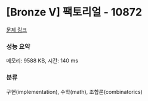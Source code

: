 # [Bronze V] 팩토리얼 - 10872 

[문제 링크](https://www.acmicpc.net/problem/10872) 

### 성능 요약

메모리: 9588 KB, 시간: 140 ms

### 분류

구현(implementation), 수학(math), 조합론(combinatorics)

